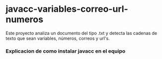 # javacc-variables-correo-url-numeros
Este proyecto analiza un documento del tipo .txt y detecta las cadenas de texto que sean variables, números, correos y url's.

### Explicacion de como instalar javacc en el equipo
